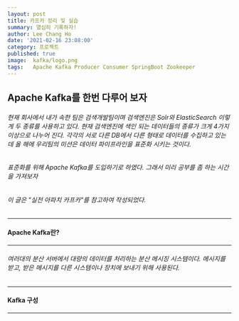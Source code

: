 ```yaml
---
layout: post
title: 카프카 정리 및 실습
summary: 열심히 기록하자!
author: Lee Chang Ho
date: '2021-02-16 23:08:00'
category: 프로젝트
published: true
image:  kafka/logo.png
tags:   Apache Kafka Producer Consumer SpringBoot Zookeeper
---
```


## Apache Kafka를 한번 다루어 보자

###### 현재 회사에서 내가 속한 팀은 검색개발팀이며 검색엔진은 Solr와 ElasticSearch 이렇게 두 종류를 사용하고 있다. 현재 검색엔진에 색인 되는 데이터들의 종류가 크게 4가지이상으로 나누어 진다. 각각의 서로 다른 DB에서 다른 형태로 데이터를 수집하고 있는데 올 해에 우리팀의 미션은 데이터 파이프라인을 표준화 시키는 것이다.
###### 표준화를 위해 Apache Kafka를 도입하기로 하였다. 그래서 미리 공부를 좀 하는 시간을 가져보자 
###### 이 글은 "실전 아파치 카프카"를 참고하여 작성되었다.

---
#### Apache Kafka란?
--- 

###### 여러대의 분산 서버에서 대량의 데이터를 처리하는 분산 메시징 시스템이다. 메시지를 받고, 받은 메시지를 다른 시스템이나 장치에 보내기 위해 사용된다.   

---
#### Kafka 구성
---


<!--stackedit_data:
eyJoaXN0b3J5IjpbLTkzNzQ0NTU0OCwxMTI4MzkyNTM1XX0=
-->